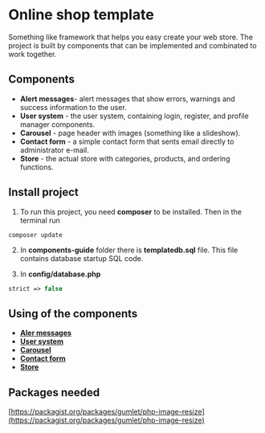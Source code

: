 # Online shop template

Something like framework that helps you easy create your web store.
The project is built by components that can be implemented and combinated to work together.

## Components

- **Alert messages**- alert messages that show errors, warnings and success information to the user.
- **User system** - the user system, containing login, register, and profile manager components.
- **Carousel** - page header with images (something like a slideshow).
- **Contact form** - a simple contact form that sents email directly to administrator e-mail.
- **Store** - the actual store with categories, products, and ordering functions.

## Install project
1. To run this project, you need **composer** to be installed. Then in the terminal run

```
composer update
```

2. In **components-guide** folder there is **templatedb.sql** file. This file contains database startup SQL code.

3. In **config/database.php**

```php
strict => false
```

## Using of the components

- [**Aler messages**](../master/components-guide/alert-messages.md)
- [**User system**](../master/components-guide/user-system.md)
- [**Carousel**](../master/components-guide/carousel.md)
- [**Contact form**](../master/components-guide/contact-form.md)
- [**Store**](../master/components-guide/store.md)

## Packages needed

[https://packagist.org/packages/gumlet/php-image-resize](https://packagist.org/packages/gumlet/php-image-resize)